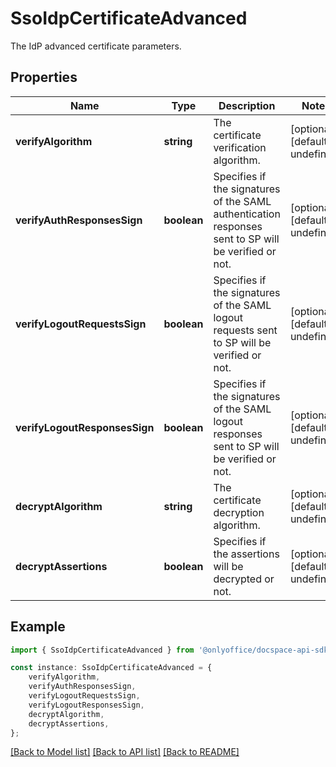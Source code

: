 # SsoIdpCertificateAdvanced

The IdP advanced certificate parameters.

## Properties

Name | Type | Description | Notes
------------ | ------------- | ------------- | -------------
**verifyAlgorithm** | **string** | The certificate verification algorithm. | [optional] [default to undefined]
**verifyAuthResponsesSign** | **boolean** | Specifies if the signatures of the SAML authentication responses sent to SP will be verified or not. | [optional] [default to undefined]
**verifyLogoutRequestsSign** | **boolean** | Specifies if the signatures of the SAML logout requests sent to SP will be verified or not. | [optional] [default to undefined]
**verifyLogoutResponsesSign** | **boolean** | Specifies if the signatures of the SAML logout responses sent to SP will be verified or not. | [optional] [default to undefined]
**decryptAlgorithm** | **string** | The certificate decryption algorithm. | [optional] [default to undefined]
**decryptAssertions** | **boolean** | Specifies if the assertions will be decrypted or not. | [optional] [default to undefined]

## Example

```typescript
import { SsoIdpCertificateAdvanced } from '@onlyoffice/docspace-api-sdk';

const instance: SsoIdpCertificateAdvanced = {
    verifyAlgorithm,
    verifyAuthResponsesSign,
    verifyLogoutRequestsSign,
    verifyLogoutResponsesSign,
    decryptAlgorithm,
    decryptAssertions,
};
```

[[Back to Model list]](../README.md#documentation-for-models) [[Back to API list]](../README.md#documentation-for-api-endpoints) [[Back to README]](../README.md)
